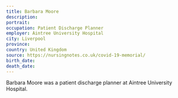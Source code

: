 ```yaml
---
title: Barbara Moore
description: 
portrait: 
occupation: Patient Discharge Planner
employer: Aintree University Hospital
city: Liverpool
province: 
country: United Kingdom
source: https://nursingnotes.co.uk/covid-19-memorial/
birth_date: 
death_date: 
---
```


Barbara Moore was a patient discharge planner at Aintree University Hospital.